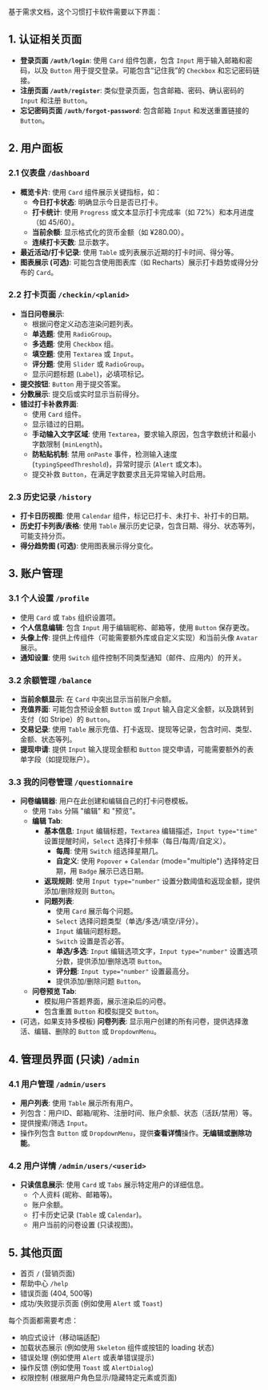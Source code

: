 基于需求文档，这个习惯打卡软件需要以下界面：

## 1. 认证相关页面
<!-- AuthDemo.tsx -->
- **登录页面 `/auth/login`**: 使用 `Card` 组件包裹，包含 `Input` 用于输入邮箱和密码，以及 `Button` 用于提交登录。可能包含“记住我”的 `Checkbox` 和忘记密码链接。
- **注册页面 `/auth/register`**: 类似登录页面，包含邮箱、密码、确认密码的 `Input` 和注册 `Button`。
- **忘记密码页面 `/auth/forgot-password`**: 包含邮箱 `Input` 和发送重置链接的 `Button`。

## 2. 用户面板
### 2.1 仪表盘 `/dashboard`
<!-- DashboardDemo.tsx -->
- **概览卡片**: 使用 `Card` 组件展示关键指标，如：
    - **今日打卡状态**: 明确显示今日是否已打卡。
    - **打卡统计**: 使用 `Progress` 或文本显示打卡完成率（如 72%）和本月进度（如 45/60）。
    - **当前余额**: 显示格式化的货币金额（如 ¥280.00）。
    - **连续打卡天数**: 显示数字。
- **最近活动/打卡记录**: 使用 `Table` 或列表展示近期的打卡时间、得分等。
- **图表展示 (可选)**: 可能包含使用图表库（如 Recharts）展示打卡趋势或得分分布的 `Card`。

### 2.2 打卡页面 `/checkin/<planid>`
<!-- CheckinDemo.tsx & MakeupCheckinDemo.tsx -->
- **当日问卷展示**:
    - 根据问卷定义动态渲染问题列表。
    - **单选题**: 使用 `RadioGroup`。
    - **多选题**: 使用 `Checkbox` 组。
    - **填空题**: 使用 `Textarea` 或 `Input`。
    - **评分题**: 使用 `Slider` 或 `RadioGroup`。
    - 显示问题标题 (`Label`)，必填项标记。
- **提交按钮**: `Button` 用于提交答案。
- **分数展示**: 提交后或实时显示当前得分。
- **错过打卡补救界面**:
    - 使用 `Card` 组件。
    - 显示错过的日期。
    - **手动输入文字区域**: 使用 `Textarea`，要求输入原因，包含字数统计和最小字数限制 (`minLength`)。
    - **防粘贴机制**: 禁用 `onPaste` 事件，检测输入速度 (`typingSpeedThreshold`)，异常时提示 (`Alert` 或文本)。
    - 提交补救 `Button`，在满足字数要求且无异常输入时启用。

### 2.3 历史记录 `/history`
<!-- HistoryDemo.tsx -->
- **打卡日历视图**: 使用 `Calendar` 组件，标记已打卡、未打卡、补打卡的日期。
- **历史打卡列表/表格**: 使用 `Table` 展示历史记录，包含日期、得分、状态等列，可能支持分页。
- **得分趋势图 (可选)**: 使用图表展示得分变化。

## 3. 账户管理
### 3.1 个人设置 `/profile`
<!-- SettingsDemo.tsx -->
- 使用 `Card` 或 `Tabs` 组织设置项。
- **个人信息编辑**: 包含 `Input` 用于编辑昵称、邮箱等，使用 `Button` 保存更改。
- **头像上传**: 提供上传组件（可能需要额外库或自定义实现）和当前头像 `Avatar` 展示。
- **通知设置**: 使用 `Switch` 组件控制不同类型通知（邮件、应用内）的开关。

### 3.2 余额管理 `/balance`
<!-- BalanceDemo.tsx -->
- **当前余额显示**: 在 `Card` 中突出显示当前账户余额。
- **充值界面**: 可能包含预设金额 `Button` 或 `Input` 输入自定义金额，以及跳转到支付（如 Stripe）的 `Button`。
- **交易记录**: 使用 `Table` 展示充值、打卡返现、提现等记录，包含时间、类型、金额、状态等列。
- **提现申请**: 提供 `Input` 输入提现金额和 `Button` 提交申请，可能需要额外的表单字段（如提现账户）。

### 3.3 我的问卷管理 `/questionnaire`
<!-- QuestionnaireDemo.tsx -->
- **问卷编辑器**: 用户在此创建和编辑自己的打卡问卷模板。
    - 使用 `Tabs` 分隔 "编辑" 和 "预览"。
    - **编辑 Tab**:
        - **基本信息**: `Input` 编辑标题，`Textarea` 编辑描述，`Input type="time"` 设置提醒时间，`Select` 选择打卡频率（每日/每周/自定义）。
            - **每周**: 使用 `Switch` 组选择星期几。
            - **自定义**: 使用 `Popover` + `Calendar` (mode="multiple") 选择特定日期，用 `Badge` 展示已选日期。
        - **返现规则**: 使用 `Input type="number"` 设置分数阈值和返现金额，提供添加/删除规则 `Button`。
        - **问题列表**:
            - 使用 `Card` 展示每个问题。
            - `Select` 选择问题类型（单选/多选/填空/评分）。
            - `Input` 编辑问题标题。
            - `Switch` 设置是否必答。
            - **单选/多选**: `Input` 编辑选项文字，`Input type="number"` 设置选项分数，提供添加/删除选项 `Button`。
            - **评分题**: `Input type="number"` 设置最高分。
            - 提供添加/删除问题 `Button`。
    - **问卷预览 Tab**:
        - 模拟用户答题界面，展示渲染后的问卷。
        - 包含重置 `Button` 和模拟提交 `Button`。
- (可选，如果支持多模板) **问卷列表**: 显示用户创建的所有问卷，提供选择激活、编辑、删除的 `Button` 或 `DropdownMenu`。

## 4. 管理员界面 (只读) `/admin`

### 4.1 用户管理 `/admin/users`
<!-- UserManagementDemo.tsx -->
- **用户列表**: 使用 `Table` 展示所有用户。
- 列包含：用户ID、邮箱/昵称、注册时间、账户余额、状态（活跃/禁用）等。
- 提供搜索/筛选 `Input`。
- 操作列包含 `Button` 或 `DropdownMenu`，提供**查看详情**操作。**无编辑或删除功能**。

### 4.2 用户详情 `/admin/users/<userid>`
- **只读信息展示**: 使用 `Card` 或 `Tabs` 展示特定用户的详细信息。
    - 个人资料 (昵称、邮箱等)。
    - 账户余额。
    - 打卡历史记录 (`Table` 或 `Calendar`)。
    - 用户当前的问卷设置 (只读视图)。

## 5. 其他页面
- 首页 `/` (营销页面)
- 帮助中心 `/help`
- 错误页面 (404, 500等)
- 成功/失败提示页面 (例如使用 `Alert` 或 `Toast`)

每个页面都需要考虑：
- 响应式设计（移动端适配）
- 加载状态展示 (例如使用 `Skeleton` 组件或按钮的 loading 状态)
- 错误处理 (例如使用 `Alert` 或表单错误提示)
- 操作反馈 (例如使用 `Toast` 或 `AlertDialog`)
- 权限控制 (根据用户角色显示/隐藏特定元素或页面)